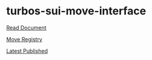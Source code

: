 # turbos-sui-move-interface
[Read Document](https://turbos.gitbook.io/turbos/developer-docs/via-contract/get-started)

[Move Registry](https://www.moveregistry.com/package/@turbos/turbos?tab=versions)

[Latest Published](https://turbos.gitbook.io/turbos/developer-docs/dev-overview)